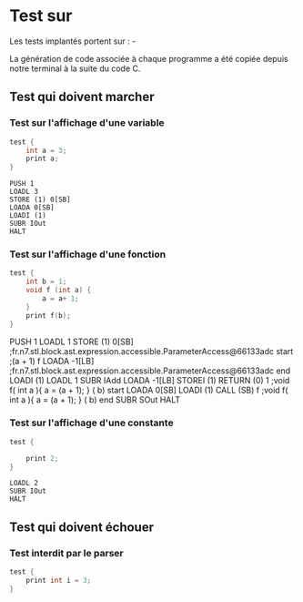 # Test sur

Les tests implantés portent sur : -

La génération de code associée à chaque programme a été copiée depuis notre terminal à la suite du code C.

## Test qui doivent marcher

### Test sur l'affichage d'une variable

```c
test {
	int a = 3;
	print a;
}
```

```TAM
PUSH 1
LOADL 3
STORE (1) 0[SB]
LOADA 0[SB]
LOADI (1)
SUBR IOut
HALT
```

### Test sur l'affichage d'une fonction

```c
test {
	int b = 1;
	void f (int a) {
		a = a+ 1;
	}
	print f(b);
}
```

PUSH 1
LOADL 1
STORE (1) 0[SB]
;fr.n7.stl.block.ast.expression.accessible.ParameterAccess@66133adc start
;(a + 1)
f
LOADA -1[LB]
;fr.n7.stl.block.ast.expression.accessible.ParameterAccess@66133adc end
LOADI (1)
LOADL 1
SUBR IAdd
LOADA -1[LB]
STOREI (1)
RETURN (0) 1
;void f( int a ){
a = (a + 1);
}
( b) start
LOADA 0[SB]
LOADI (1)
CALL (SB) f
;void f( int a ){
a = (a + 1);
}
( b) end
SUBR SOut
HALT

### Test sur l'affichage d'une constante

```c
test {

	print 2;
}
```

```TAM
LOADL 2
SUBR IOut
HALT
```

## Test qui doivent échouer

### Test interdit par le parser

```c
test {
	print int i = 3;
}
```
